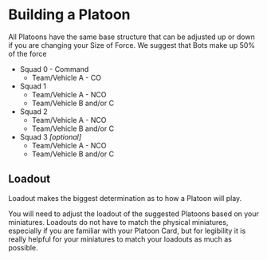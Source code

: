 # **Building a Platoon**
All Platoons have the same base structure that can be adjusted up or down if you are changing your Size of Force. We suggest that Bots make up 50% of the force

- Squad 0 - Command
    - Team/Vehicle A - CO
- Squad 1
    - Team/Vehicle A - NCO
    - Team/Vehicle B and/or C
- Squad 2
    - Team/Vehicle A - NCO
    - Team/Vehicle B and/or C
- Squad 3 *[optional]*
    - Team/Vehicle A - NCO
    - Team/Vehicle B and/or C

## **Loadout**
Loadout makes the biggest determination as to how a Platoon will play.
    
You will need to adjust the loadout of the suggested Platoons based on your miniatures. Loadouts do not have to match the physical miniatures, especially if you are familiar with your Platoon Card, but for legibility it is really helpful for your miniatures to match your loadouts as much as possible.
